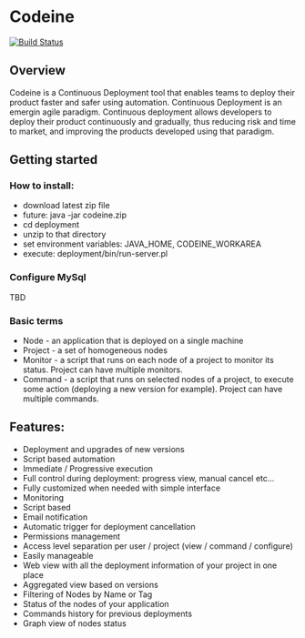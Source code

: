 # Codeine

[![Build Status](https://travis-ci.org/Intel-IT/codeine.png?branch=master)](https://travis-ci.org/Intel-IT/codeine)

## Overview
Codeine is a Continuous Deployment tool that enables teams to deploy their product faster and safer using automation.
Continuous Deployment is an emergin agile paradigm. Continuous deployment allows developers to deploy their product continuously and gradually, thus reducing risk and time to market, and improving the products developed using that paradigm.

## Getting started

### How to install:
* download latest zip file
* future: java -jar codeine.zip
* cd deployment
* unzip to that directory
* set environment variables: JAVA_HOME, CODEINE_WORKAREA
* execute: deployment/bin/run-server.pl

### Configure MySql
TBD

### Basic terms
* Node - an application that is deployed on a single machine
* Project - a set of homogeneous nodes
* Monitor - a script that runs on each node of a project to monitor its status. Project can have multiple monitors.
* Command - a script that runs on selected nodes of a project, to execute some action (deploying a new version for example). Project can have multiple commands.

## Features:
* Deployment and upgrades of new versions
 * Script based automation
 * Immediate / Progressive execution
 * Full control during deployment: progress view, manual cancel etc...
 * Fully customized when needed with simple interface
* Monitoring
 * Script based
 * Email notification
 * Automatic trigger for deployment cancellation
* Permissions management
 * Access level separation per user / project (view / command / configure)
 * Easily manageable
* Web view with all the deployment information of your project in one place
 * Aggregated view based on versions
 * Filtering of Nodes by Name or Tag
 * Status of the nodes of your application
 * Commands history for previous deployments
 * Graph view of nodes status

